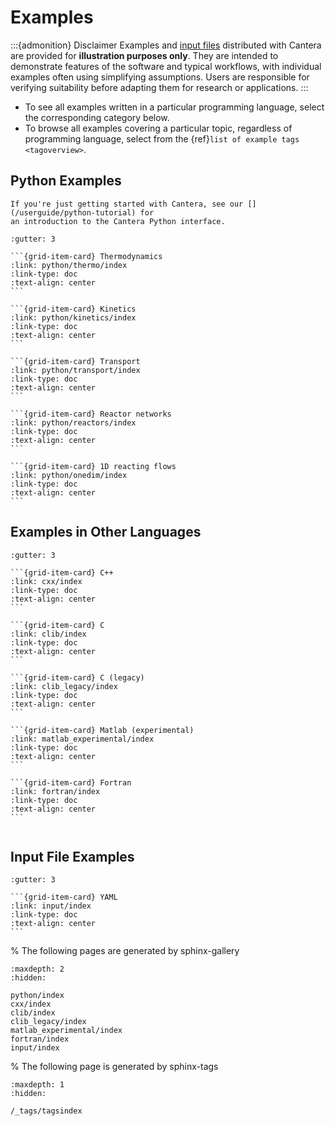 # Examples

:::{admonition} Disclaimer
Examples and [input files](input/index.md) distributed with Cantera are provided for
**illustration purposes only**. They are intended to demonstrate features of the
software and typical workflows, with individual examples often using simplifying
assumptions. Users are responsible for verifying suitability before adapting them for
research or applications.
:::

- To see all examples written in a particular programming language, select the
  corresponding category below.
- To browse all examples covering a particular topic, regardless of programming
  language, select from the {ref}`list of example tags <tagoverview>`.

## Python Examples

```{seealso}
If you're just getting started with Cantera, see our [](/userguide/python-tutorial) for
an introduction to the Cantera Python interface.
```

````{grid} 2 2 2 3
:gutter: 3

```{grid-item-card} Thermodynamics
:link: python/thermo/index
:link-type: doc
:text-align: center
```

```{grid-item-card} Kinetics
:link: python/kinetics/index
:link-type: doc
:text-align: center
```

```{grid-item-card} Transport
:link: python/transport/index
:link-type: doc
:text-align: center
```

```{grid-item-card} Reactor networks
:link: python/reactors/index
:link-type: doc
:text-align: center
```

```{grid-item-card} 1D reacting flows
:link: python/onedim/index
:link-type: doc
:text-align: center
```

````

## Examples in Other Languages

````{grid} 2 2 3 3
:gutter: 3

```{grid-item-card} C++
:link: cxx/index
:link-type: doc
:text-align: center
```

```{grid-item-card} C
:link: clib/index
:link-type: doc
:text-align: center
```

```{grid-item-card} C (legacy)
:link: clib_legacy/index
:link-type: doc
:text-align: center
```

```{grid-item-card} Matlab (experimental)
:link: matlab_experimental/index
:link-type: doc
:text-align: center
```

```{grid-item-card} Fortran
:link: fortran/index
:link-type: doc
:text-align: center
```


````

## Input File Examples

````{grid} 2 2 3 3
:gutter: 3

```{grid-item-card} YAML
:link: input/index
:link-type: doc
:text-align: center
```

````


% The following pages are generated by sphinx-gallery
```{toctree}
:maxdepth: 2
:hidden:

python/index
cxx/index
clib/index
clib_legacy/index
matlab_experimental/index
fortran/index
input/index
```

% The following page is generated by sphinx-tags
```{toctree}
:maxdepth: 1
:hidden:

/_tags/tagsindex
```
